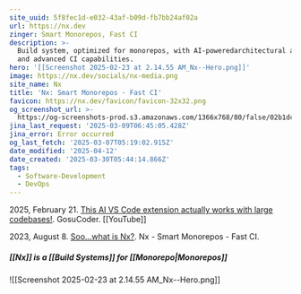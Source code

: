 ```yaml
---
site_uuid: 5f8fec1d-e032-43af-b09d-fb7bb24af02a
url: https://nx.dev
zinger: Smart Monorepos, Fast CI
description: >-
  Build system, optimized for monorepos, with AI-poweredarchitectural awareness
  and advanced CI capabilities.
hero: '[[Screenshot 2025-02-23 at 2.14.55 AM_Nx--Hero.png]]'
image: https://nx.dev/socials/nx-media.png
site_name: Nx
title: 'Nx: Smart Monorepos · Fast CI'
favicon: https://nx.dev/favicon/favicon-32x32.png
og_screenshot_url: >-
  https://og-screenshots-prod.s3.amazonaws.com/1366x768/80/false/02b1dcf8869161a56201454aaba2ce22a3e7dcc5a726d7caf773e59bdb760c1f.jpeg
jina_last_request: '2025-03-09T06:45:05.428Z'
jina_error: Error occurred
og_last_fetch: '2025-03-07T05:19:02.915Z'
date_modified: '2025-04-12'
date_created: '2025-03-30T05:44:14.866Z'
tags:
  - Software-Development
  - DevOps
---
```













2025, February 21. [This AI VS Code extension actually works with large codebases!](http://localhost:5173/). GosuCoder. [[YouTube]]

2023, August 8. [Soo...what is Nx?](https://www.youtube.com/watch?v=-_4WMl-Fn0w). Nx - Smart Monorepos - Fast CI.
##### [[Nx]] is a [[Build Systems]] for [[Monorepo|Monorepos]]
![[Screenshot 2025-02-23 at 2.14.55 AM_Nx--Hero.png]]


